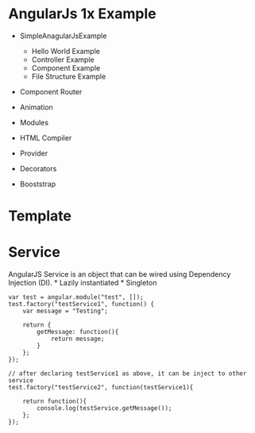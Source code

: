 # AngularJs 1x Example
* SimpleAnagularJsExample
	* Hello World Example
	* Controller Example
	* Component Example
	* File Structure Example


* Component Router
* Animation
* Modules
* HTML Compiler
* Provider
* Decorators
* Booststrap

# Template

# Service
AngularJS Service is an object that can be wired using Dependency Injection (DI).
	* Lazily instantiated
	* Singleton
	
```
var test = angular.module("test", []);
test.factory("testService1", function() {
	var message = "Testing";
	
	return {
		getMessage: function(){
			return message;
		}
	};
});

// after declaring testService1 as above, it can be inject to other service
test.factory("testService2", function(testService1){
	
	return function(){
		console.log(testService.getMessage());
	};
});

```